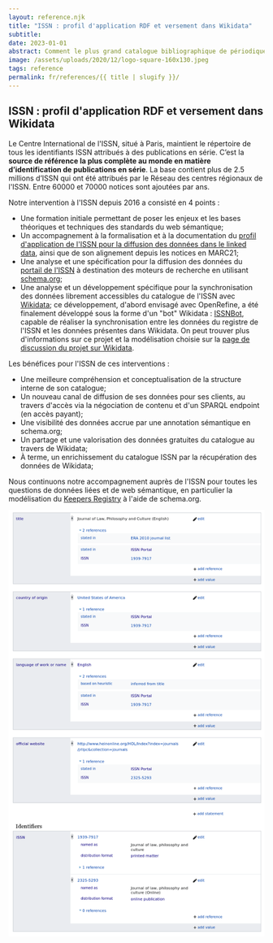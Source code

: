 ```yaml
---
layout: reference.njk
title: "ISSN : profil d'application RDF et versement dans Wikidata"
subtitle:
date: 2023-01-01
abstract: Comment le plus grand catalogue bibliographique de périodiques s'est aligné sur un graphe sémantique. Et comment l'ISSN a valorisé ses données au travers de leur versement dans Wikidata.
image: /assets/uploads/2020/12/logo-square-160x130.jpeg
tags: reference
permalink: fr/references/{{ title | slugify }}/
---
```


## ISSN : profil d'application RDF et versement dans Wikidata

Le Centre International de l'ISSN, situé à Paris, maintient le répertoire de tous les identifiants ISSN attribués à des publications en série. C’est la **source de référence la plus complète au monde en matière d’identification de publications en série**. La base contient plus de 2.5 millions d’ISSN qui ont été attribués par le Réseau des centres régionaux de l'ISSN. Entre 60000 et 70000 notices sont ajoutées par ans.

Notre intervention à l'ISSN depuis 2016 a consisté en 4 points :

- Une formation initiale permettant de poser les enjeux et les bases théoriques et techniques des standards du web sémantique;
- Un accompagnement à la formalisation et à la documentation du [profil d'application de l'ISSN pour la diffusion des données dans le linked data](https://www.issn.org/understanding-the-issn/assignment-rules/issn-linked-data-application-profile/), ainsi que de son alignement depuis les notices en MARC21;
- Une analyse et une spécification pour la diffusion des données du [portail de l'ISSN](https://portal.issn.org/) à destination des moteurs de recherche en utilisant [schema.org](http://schema.org/);
- Une analyse et un développement spécifique pour la synchronisation des données librement accessibles du catalogue de l'ISSN avec [Wikidata](http://wikidata.org/); ce développement, d'abord envisagé avec OpenRefine, a été finalement développé sous la forme d'un "bot" Wikidata : [ISSNBot](https://github.com/CIEPS/ISSNBot), capable de réaliser la synchronisation entre les données du registre de l'ISSN et les données présentes dans Wikidata. On peut trouver plus d'informations sur ce projet et la modélisation choisie sur la [page de discussion du projet sur Wikidata](https://www.wikidata.org/wiki/Wikidata_talk:WikiProject_Periodicals/Archive_2#Data_donation_from_ISSN_Register_-_Feedback_welcome).

Les bénéfices pour l'ISSN de ces interventions :

- Une meilleure compréhension et conceptualisation de la structure interne de son catalogue;
- Un nouveau canal de diffusion de ses données pour ses clients, au travers d'accès via la négociation de contenu et d'un SPARQL endpoint (en accès payant);
- Une visibilité des données accrue par une annotation sémantique en schema.org;
- Un partage et une valorisation des données gratuites du catalogue au travers de Wikidata;
- À terme, un enrichissement du catalogue ISSN par la récupération des données de Wikidata;

Nous continuons notre accompagnement auprès de l'ISSN pour toutes les questions de données liées et de web sémantique, en particulier la modélisation du [Keepers Registry](https://keepers.issn.org/) à l'aide de schema.org.


![screenshot scoLOMFR](/assets/uploads/2020/12/screenshot-issn-wikidata.png)